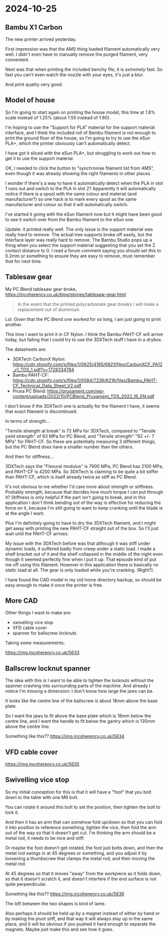 # 2024-10-25

## Bambu X1 Carbon

The new printer arrived yesterday.

First impression was that the AMS thing loaded filament automatically very well. I didn't even have to manually
remove the purged filament, very convenient.

Next was that when printing the included benchy file, it is *extremely* fast. So fast you can't even watch the nozzle
with your eyes, it's just a blur.

And print quality very good.

## Model of house

So I'm going to start again on printing the house model, this time at 1.8% scale instead of 1.25% (about 1:55 instead of 1:80).

I'm hoping to use the "Support for PLA" material for the support material interface, and I think the included
roll of Bambu filament is not enough to print the ground floor of the house, so I'm going to try to use the
eSun PLA+, which the printer obviously can't automatically detect.

I have got it sliced with the eSun PLA+, but struggling to work out how to get it to use the support material.

OK, I needed to click the button to "synchronise filament list from AMS", even though it was already showing the right
filaments in other places.

I wonder if there's a way to have it automatically detect when the PLA in slot 1 runs out and switch to the PLA in
slot 2? Apparently it will automatically notice if there is a spool with the same colour and material (and manufacturer?)
so one hack is to mark every spool as the same manufacturer and colour so that it will automatically switch.

I've started it going with the eSun filament now but it might have been good to see it switch over from the Bambu
filament to the eSun one.

Update: it printed really well. The only issue is the support material was really hard to remove. The actual tree supports
broke off easily, but the interface layer was really hard to remove. The Bambu Studio pops up a thing when you select
the support material suggesting that you set the Z contact distance to 0. I read a forum comment saying you should set
this to 0.2mm or something to ensure they are easy to remove, must remember that for next time.

## Tablesaw gear

My PC Blend tablesaw gear broke, https://incoherency.co.uk/blog/stories/tablesaw-gear.html 

> In the event that the printed polycarbonate gear breaks I will make a replacement out of aluminium

Lol. Given that the PC Blend one worked for so long, I am just going to print another.

This time I want to print it in CF Nylon. I think the Bambu PAHT-CF will arrive today, but failing that I could try to use
the 3DXTech stuff I have in a drybox.

The datasheets are:

 * 3DXTech CarbonX Nylon: https://cdn.shopify.com/s/files/1/0625/4185/6821/files/CarbonXCF_PA12_v1_TDS_1.pdf?v=1728334784
 * Bambu PAHT-CF: https://cdn.shopify.com/s/files/1/0584/7236/6216/files/Bambu_PAHT-CF_Technical_Data_Sheet_V2.pdf
 * Prusa PC Blend: https://prusament.com/wp-content/uploads/2022/10/PCBlend_Prusament_TDS_2022_16_EN.pdf

I don't know if the 3DXTech one is actually for the filament I have, it seems that exact filament is discontinued.

In terms of strength...

"Tensile strength at break" is 72 MPa for 3DXTech, compared to "Tensile yield strength" of 63 MPa for PC Blend, and
"Tensile strength" "92 +/- 7 MPa" for PAHT-CF. So these are potentially measuring 3 different things, but the PC Blend
does have a smaller number than the others.

And then for stiffness...

3DXTech says the "Flexural modulus" is 7900 MPa, PC Blend has 2100 MPa, and PAHT-CF is 4200 MPa. So
3DXTech is claiming to be quite a bit stiffer than PAHT-CF, which is itself already twice as stiff as PC Blend.

It's not obvious to me whether I'd care more about strength or stiffness. Probably strength, because that decides how
much torque I can put through it? Stiffness is only helpful if the part isn't going to break, and in this application
I don't think bending out of the way is effective for reducing the force on it,
because I'm still going to want to keep cranking until the blade is at the angle I want.

Plus I'm definitely going to have to dry the 3DXTech filament, and I might get away with printing the new PAHT-CF
straight out of the box. So I'll just wait until the PAHT-CF arrives.

My issue with the 3DXTech before was that although it was stiff under dynamic loads, it suffered badly from creep
under a static load. I made a shelf bracket out of it and the shelf collapsed in the middle of the night even though
it seemed perfectly fine when I put it up. That episode kind of put me off using this filament. However in this application
there is basically no static load at all. The gear is only loaded while you're cranking. (Right?).

I have found the CAD model in my old home directory backup, so should be easy enough to make it once the printer
is free.

## More CAD

Other things I want to make are:

 * swivelling vice stop
 * VFD cable cover
 * spanner for ballscrew locknuts

Taking some measurements:

https://img.incoherency.co.uk/5633

## Ballscrew locknut spanner

The idea with this is I want to be able to tighten the locknuts without the spanner crashing into surrounding parts
of the machine. And already I notice I'm missing a dimension: I don't know how large the jaws can be.

It looks like the centre line of the ballscrew is about 18mm above the base plate.

So I want the jaws to fit above the base plate which is 18mm below the centre line, and I want the handle to fit
below the gantry which is 135mm above the centre line.

Something like this?? https://img.incoherency.co.uk/5634

## VFD cable cover

https://img.incoherency.co.uk/5635

## Swivelling vice stop

So my initial conception for this is that it will have a "foot" that you bolt down to the table with one M6 bolt.

You can rotate it around this bolt to set the position, then tighten the bolt to lock it.

And then it has an arm that can somehow fold up/down so that you can fold it into position to reference something,
tighten the vice, then fold the arm out of the way so that it doesn't get cut. I'm thinking the arm should be
a metal rod, it needs to be nice and stiff.

Or maybe the foot doesn't get rotated, the foot just bolts down, and then the metal rod swings in at 45 degrees
or something, and you adjust it by loosening a thumbscrew that clamps the metal rod, and then moving the metal rod.

At 45 degrees so that it moves "away" from the workpiece as it folds down, so that it doesn't scratch it, and doesn't
interfere if the end surface is not quite perpendicular.

Something like this?? https://img.incoherency.co.uk/5636

The loft between the two shapes is kind of lame.

Also perhaps it should be held up by a magnet instead of either by hand or by making the pivot stiff,
and that way it will always stay up in the same place, and it will be obvious if you pushed it hard enough to
separate the magnets. Maybe just make this and see how it goes.
